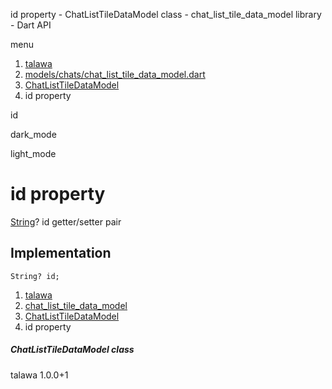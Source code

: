 




id property - ChatListTileDataModel class - chat\_list\_tile\_data\_model library - Dart API







menu

1. [talawa](../../index.html)
2. [models/chats/chat\_list\_tile\_data\_model.dart](../../file-___home_harshil_Desktop_open-source_palisadoes_talawa_lib_models_chats_chat_list_tile_data_model/)
3. [ChatListTileDataModel](../../file-___home_harshil_Desktop_open-source_palisadoes_talawa_lib_models_chats_chat_list_tile_data_model/ChatListTileDataModel-class.html)
4. id property

id


dark\_mode

light\_mode




# id property


[String](https://api.flutter.dev/flutter/dart-core/String-class.html)?
id
getter/setter pair

## Implementation

```
String? id;
```

 


1. [talawa](../../index.html)
2. [chat\_list\_tile\_data\_model](../../file-___home_harshil_Desktop_open-source_palisadoes_talawa_lib_models_chats_chat_list_tile_data_model/)
3. [ChatListTileDataModel](../../file-___home_harshil_Desktop_open-source_palisadoes_talawa_lib_models_chats_chat_list_tile_data_model/ChatListTileDataModel-class.html)
4. id property

##### ChatListTileDataModel class





talawa
1.0.0+1







